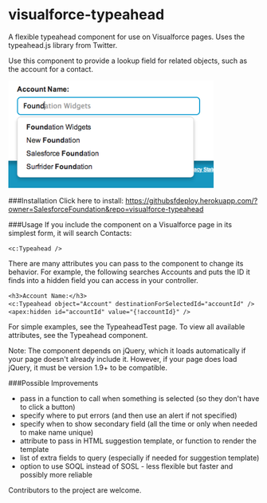 visualforce-typeahead
=====================

A flexible typeahead component for use on Visualforce pages.  Uses the typeahead.js library from Twitter.

Use this component to provide a lookup field for related objects, such as the account for a contact.

![Typeahead Lookup Example Page](typeahead-readme-image.png)

###Installation
Click here to install: 
https://githubsfdeploy.herokuapp.com/?owner=SalesforceFoundation&repo=visualforce-typeahead


###Usage
If you include the component on a Visualforce page in its simplest form, it will search Contacts:
	
	<c:Typeahead />

There are many attributes you can pass to the component to change its behavior.  For example, the following searches Accounts and puts the ID it finds into a hidden field you can access in your controller.

	<h3>Account Name:</h3>
	<c:Typeahead object="Account" destinationForSelectedId="accountId" />	
	<apex:hidden id="accountId" value="{!accountId}" />		

For simple examples, see the TypeaheadTest page. To view all available attributes, see the Typeahead component.


Note: The component depends on jQuery, which it loads automatically if your page doesn't already include it. However, if your page does load jQuery, it must be version 1.9+ to be compatible.


###Possible Improvements
* pass in a function to call when something is selected (so they don't have to click a button)
* specify where to put errors (and then use an alert if not specified)
* specify when to show secondary field (all the time or only when needed to make name unique)
* attribute to pass in HTML suggestion template, or function to render the template
* list of extra fields to query (especially if needed for suggestion template)
* option to use SOQL instead of SOSL - less flexible but faster and possibly more reliable

Contributors to the project are welcome.
